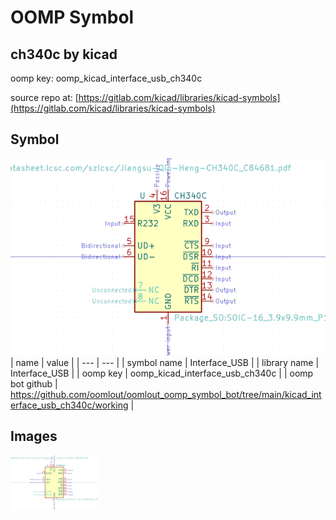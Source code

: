 # OOMP Symbol  
## ch340c  by kicad  
  
oomp key: oomp_kicad_interface_usb_ch340c  
  
source repo at: [https://gitlab.com/kicad/libraries/kicad-symbols](https://gitlab.com/kicad/libraries/kicad-symbols)  
## Symbol  
  
[![working.png](working_600.png)](working.png)  
| name | value | 
| --- | --- | 
| symbol name | Interface_USB | 
| library name | Interface_USB | 
| oomp key | oomp_kicad_interface_usb_ch340c | 
| oomp bot github | https://github.com/oomlout/oomlout_oomp_symbol_bot/tree/main/kicad_interface_usb_ch340c/working | 
## Images  
  
[![working.png](working_140.png)](working.png)  
